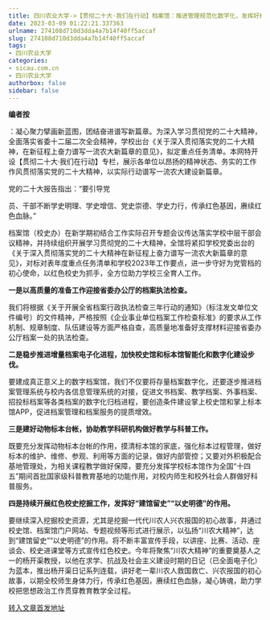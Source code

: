```yaml
---
title: 四川农业大学->【贯彻二十大·我们在行动】档案馆：推进管理规范化数字化，发挥好红色校史育人功能 | sicau.com.cn
date: 2023-03-09 01:22:21.337363
urlname: 274108d710d3dda4a7b14f40ff5accaf
slug: 274108d710d3dda4a7b14f40ff5accaf
tags: 
- 四川农业大学
categories:
- sicau.com.cn
- 四川农业大学
authorbox: false
sidebar: false
---
```

**编者按**

：凝心聚力擘画新蓝图，团结奋进谱写新篇章。为深入学习贯彻党的二十大精神，全面落实省委十二届二次全会精神，学校出台《关于深入贯彻落实党的二十大精神，在新征程上奋力谱写一流农大新篇章的意见》，拟定重点任务清单。本网特开设【贯彻二十大·我们在行动】专栏，展示各单位以昂扬的精神状态、务实的工作作风贯彻落实党的二十大精神，以实际行动谱写一流农大建设新篇章。

党的二十大报告指出：“要引导党
<!--more-->
员、干部不断学史明理、学史增信、党史崇德、学史力行，传承红色基因，赓续红色血脉。”

档案馆（校史办）在新学期初结合工作实际召开专题会议传达落实学校中层干部会议精神，并持续组织开展学习贯彻党的二十大精神，全馆将紧扣学校党委出台的《关于深入贯彻落实党的二十大精神在新征程上奋力谱写一流农大新篇章的意见》，对标对表年度重点任务清单和学校2023年工作要点，进一步守好为党管档的初心使命，以红色校史为抓手，全方位助力学校三全育人工作。

**一是以高质量的准备工作迎接省委办公厅的档案执法检查。**

我们将根据《关于开展全省档案行政执法检查三年行动的通知》（标注发文单位文件编号）的文件精神，严格按照《企业事业单位档案工作检查标准》的要求从工作机制、规章制度、队伍建设等方面严格自查，高质量地准备好支撑材料迎接省委办公厅档案一处的执法检查。

**二是稳步推进增量档案电子化进程，加快校史馆和标本馆智能化和数字化建设步伐。**

要建成真正意义上的数字档案馆，我们不仅要将存量档案数字化，还要逐步推进档案管理系统与校内各信息管理系统的对接，促进文书档案、教学档案、外事档案、招投标档案等各类档案的数字化归档进程，要创造条件建设掌上校史馆和掌上标本馆APP，促进档案管理和档案服务的提质增效。

**三是建好动物标本台帐，协助教学科研机构做好教学与科普工作。**

既要充分发挥动物标本台帐的作用，摸清标本馆的家底，强化标本过程管理，做好标本的维护、维修、参观、利用等方面的记录，做好内部管控；又要对外积极配合基地管理处，为相关课程教学做好保障，要充分发挥学校标本馆作为全国“十四五”期间首批国家级科普教育基地的功能作用，对校内师生和校外社会人群做好科普服务。

**四是持续开展红色校史挖掘工作，发挥好“建馆留史”“以史明德”的作用。**

要继续深入挖掘校史资源，尤其是挖掘一代代川农人兴农报国的初心故事，并通过校史馆、档案馆门户网站、专题视频等形式进行展示，以弘扬“川农大精神”，达到“建馆留史”“以史明德”的作用。将不断丰富宣传手段，以讲座、比赛、活动、座谈会、校史进课堂等方式宣传红色校史。今年将聚焦“川农大精神”的重要奠基人之一的杨开渠教授，以他在求学、抗战及社会主义建设时期的日记（已全面电子化）为蓝本，推出杨开渠日记系列连载，讲好老一辈川农人救国救亡、兴农报国的初心故事，以期全校师生身体力行，传承红色基因，赓续红色血脉，凝心铸魂，助力学校把思想政治工作贯穿教育教学全过程。



[转入文章首发地址](https://news.sicau.edu.cn/info/1135/71263.htm)